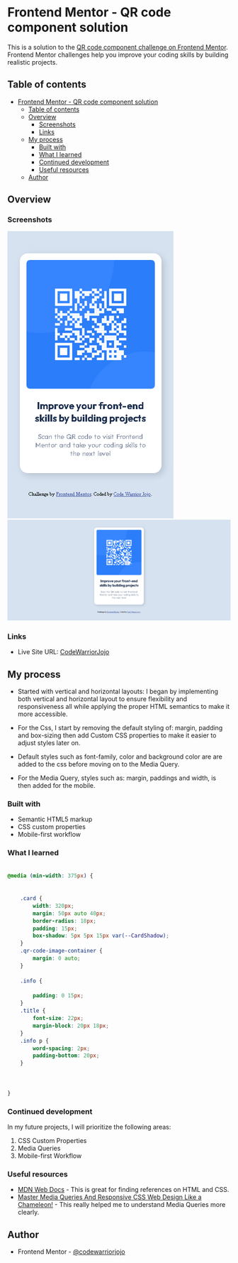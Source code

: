 # Frontend Mentor - QR code component solution

This is a solution to the [QR code component challenge on Frontend Mentor](https://www.frontendmentor.io/challenges/qr-code-component-iux_sIO_H). Frontend Mentor challenges help you improve your coding skills by building realistic projects. 

## Table of contents

- [Frontend Mentor - QR code component solution](#frontend-mentor---qr-code-component-solution)
  - [Table of contents](#table-of-contents)
  - [Overview](#overview)
    - [Screenshots](#screenshots)
    - [Links](#links)
  - [My process](#my-process)
    - [Built with](#built-with)
    - [What I learned](#what-i-learned)
    - [Continued development](#continued-development)
    - [Useful resources](#useful-resources)
  - [Author](#author)


## Overview

### Screenshots

![](images/mobileview.png)
![](images/desktopview.png)

### Links

- Live Site URL: [CodeWarriorJojo](https://codewarriorjojo.github.io/)

## My process

  - Started with vertical and horizontal layouts: I began by implementing both vertical and horizontal layout to ensure flexibility and responsiveness all while applying the proper HTML semantics to make it more accessible.
  
  - For the Css, I start by removing the default styling of: margin, padding and box-sizing then add Custom CSS properties to make it easier to adjust styles later on. 
  
  - Default styles such as font-family, color and background color are are added to the css before moving on to the Media Query.

  - For the Media Query, styles such as: margin, paddings and width,  is then added for the mobile.

  
 


### Built with

- Semantic HTML5 markup
- CSS custom properties
- Mobile-first workflow


### What I learned


```css

@media (min-width: 375px) {
  

    .card {
        width: 320px;
        margin: 50px auto 40px;
        border-radius: 18px;
        padding: 15px;
        box-shadow: 5px 5px 15px var(--CardShadow);
    }
    .qr-code-image-container {
        margin: 0 auto;
    }

    .info {
        
        padding: 0 15px;
    }
    .title {
        font-size: 22px;
        margin-block: 20px 18px;
    }
    .info p {
        word-spacing: 2px;
        padding-bottom: 20px;
    }
   
   
       
}


```

### Continued development

In my future projects, I will prioritize the following areas:

 1. CSS Custom Properties
 2. Media Queries
 3. Mobile-first Workflow 

### Useful resources

- [MDN Web Docs](https://developer.mozilla.org/en-US/) - This is great for finding references on HTML and CSS.
- [Master Media Queries And Responsive CSS Web Design Like a Chameleon!](https://youtu.be/K24lUqcT0Ms) - This really helped me to understand Media Queries more clearly.

## Author

- Frontend Mentor - [@codewarriorjojo](https://www.frontendmentor.io/profile/CodeWarriorJoJo)


